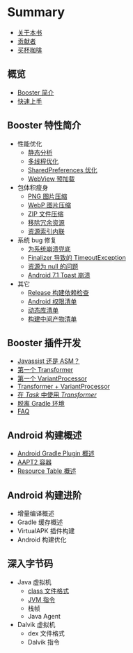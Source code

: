 # Summary

* [关于本书](./README.md)
* [贡献者](./contributors.md)
* [买杯咖啡](./donate.md)

## 概览

* [Booster 简介](./overview.md)
* [快速上手](./getting-started.md)

## Booster 特性简介

* 性能优化
  * [静态分析](./feature/performance/static-analysis.md)
  * [多线程优化](./feature/performance/multithreading-optimization.md)
  * [SharedPreferences 优化](./feature/performance/shared-preferences-optimization.md)
  * [WebView 预加载](./feature/performance/webview-preloading.md)
* 包体积瘦身
  * [PNG 图片压缩](./feature/shrink/png-compression.md)
  * [WebP 图片压缩](./feature/shrink/webp-compression.md)
  * [ZIP 文件压缩](./feature/shrink/zip-compression.md)
  * [移除冗余资源](./feature/shrink/res-deredundancy.md)
  * [资源索引内联](./feature/shrink/res-index-inline.md)
* 系统 bug 修复
  * [为系统崩溃兜底](./feature/bugfix/prevent-crash-from-system-bug.md)
  * [Finalizer 导致的 TimeoutException](./feature/bugfix/finalizer-timeout-exception.md)
  * [资源为 null 的问题](./feature/bugfix/null-resource-assets.md)
  * [Android 7.1 Toast 崩溃](./feature/bugfix/toast-crash-on-android-25.md)
* 其它
  * [Release 构建依赖检查](./feature/misc/dependencies-check-on-release-build.md)
  * [Android 权限清单](./feature/misc/android-permission-list.md)
  * [动态库清单](./feature/misc/shared-library-list.md)
  * [构建中间产物清单](./feature/misc/build-artifact-list.md)

## Booster 插件开发

* [Javassist 还是 ASM？](./developer/javassist-or-asm.md)
* [第一个 Transformer](./developer/first-class-transformer.md)
* [第一个 VariantProcessor](./developer/first-variant-processor.md)
* [Transformer + VariantProcessor](./developer/class-transformer-plus-variant-processor.md)
* [在 *Task* 中使用 *Transformer*](./developer/using-transformer-in-task.md)
* [脱离 Gradle 环境](./developer/standalone-transformer.md)
* [FAQ](./developer/faq.md)

## Android 构建概述

* [Android Gradle Plugin 概述](./agp/apk-build-process.md)
* [AAPT2 容器](./agp/aapt2.md)
* [Resource Table 概述](./agp/resources-arsc.md)

## Android 构建进阶

* 增量编译概述
* Gradle 缓存概述
* VirtualAPK 插件构建
* Android 构建优化

## 深入字节码

* Java 虚拟机
    * [class 文件格式](./jvm/class-file.md)
    * [JVM 指令](./jvm/instructions.md)
    * 栈帧
    * Java Agent
* Dalvik 虚拟机
    * dex 文件格式
    * Dalvik 指令

